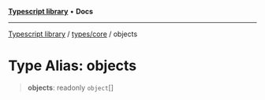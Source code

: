 [**Typescript library**](../../../index.md) • **Docs**

***

[Typescript library](../../../modules.md) / [types/core](../index.md) / objects

# Type Alias: objects

> **objects**: readonly `object`[]
